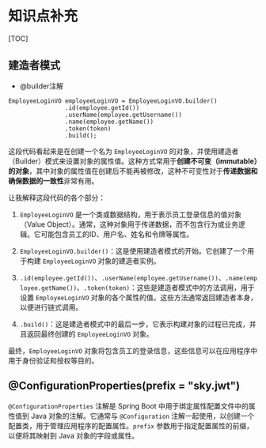 # 知识点补充

[TOC]

## 建造者模式

- @builder注解

```
EmployeeLoginVO employeeLoginVO = EmployeeLoginVO.builder()
                .id(employee.getId())
                .userName(employee.getUsername())
                .name(employee.getName())
                .token(token)
                .build();
```

这段代码看起来是在创建一个名为 `EmployeeLoginVO` 的对象，并使用建造者（Builder）模式来设置对象的属性值。这种方式常用于**创建不可变（immutable）的对象**，其中对象的属性值在创建后不能再被修改，这种不可变性对于**传递数据和确保数据的一致性**非常有用。

让我解释这段代码的各个部分：

1. `EmployeeLoginVO` 是一个类或数据结构，用于表示员工登录信息的值对象（Value Object）。通常，这种对象用于传递数据，而不包含行为或业务逻辑。它可能包含员工的ID、用户名、姓名和令牌等属性。

2. `EmployeeLoginVO.builder()`：这是使用建造者模式的开始。它创建了一个用于构建 `EmployeeLoginVO` 对象的建造者实例。

3. `.id(employee.getId())`、`.userName(employee.getUsername())`、`.name(employee.getName())`、`.token(token)`：这些是建造者模式中的方法调用，用于设置 `EmployeeLoginVO` 对象的各个属性的值。这些方法通常返回建造者本身，以便进行链式调用。

4. `.build()`：这是建造者模式中的最后一步，它表示构建对象的过程已完成，并且返回最终创建的 `EmployeeLoginVO` 对象。

最终，`EmployeeLoginVO` 对象将包含员工的登录信息，这些信息可以在应用程序中用于身份验证和授权等目的。



## @ConfigurationProperties(prefix = "sky.jwt")

`@ConfigurationProperties` 注解是 Spring Boot 中用于绑定属性配置文件中的属性值到 Java 对象的注解。它通常与 `@Configuration` 注解一起使用，以创建一个配置类，用于管理应用程序的配置属性。`prefix` 参数用于指定配置属性的前缀，以便将其映射到 Java 对象的字段或属性。















